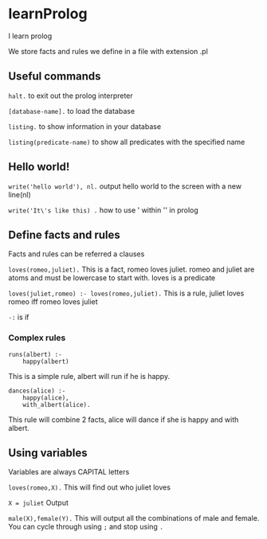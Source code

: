 # learnProlog
I learn prolog


We store facts and rules we define in a file with extension .pl

## Useful commands

`halt.` to exit out the prolog interpreter

`[database-name].` to load the database

`listing.` to show information in your database

`listing(predicate-name)` to show all predicates with the specified name


## Hello world!

`write('hello world'), nl.` output hello world to the screen with a new line(nl)

`write('It\'s like this) .` how to use ' within '' in prolog

## Define facts and rules

Facts and rules can be referred a clauses

`loves(romeo,juliet).` This is a fact, romeo loves juliet. romeo and juliet are atoms and must be lowercase to start with. loves is a predicate

`loves(juliet,romeo) :- loves(romeo,juliet).` This is a rule, juliet loves romeo iff romeo loves juliet

`-:` is if

### Complex rules

```
runs(albert) :-
	happy(albert)
```
This is a simple rule, albert will run if he is happy.

```
dances(alice) :-
	happy(alice),
	with_albert(alice).
```
This rule will combine 2 facts, alice will dance if she is happy and with albert.
## Using variables

Variables are always CAPITAL letters

`loves(romeo,X).` This will find out who juliet loves

`X = juliet` Output

`male(X),female(Y).` This will output all the combinations of male and female. You can cycle through using `;` and stop using `.` 
